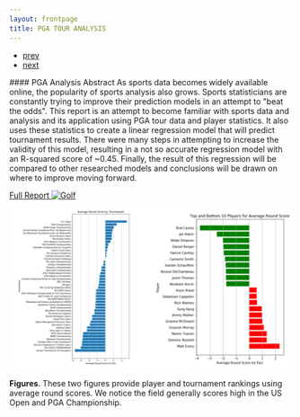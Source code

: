 ```yaml
---
layout: frontpage
title: PGA TOUR ANALYSIS
---
```


<div class="navbar">
  <div class="navbar-inner">
      <ul class="nav">
          <li><a href="CryptoTimeSeries.html">prev</a></li>
          <li><a href="samplemixups_fig7.html">next</a></li>
      </ul>
  </div>
</div>
#### <a name="PGA Report Abstract"></a>PGA Analysis Abstract
As sports data becomes widely available online, the popularity of sports analysis also grows. Sports statisticians are constantly trying to improve their prediction models in an attempt to "beat the odds". This report is an attempt to become familiar with sports data and analysis and its application using PGA tour data and player statistics. It also uses these statistics to create a linear regression model that will predict tournament results. There were many steps in attempting to increase the validity of this model, resulting in a not so accurate regression model with an R-squared score of ~0.45. Finally, the result of this regression will be compared to other researched models and conclusions will be drawn on where to improve moving forward. 

[Full Report ![Golf](/pages/icons16/pdf-icon.png)](/assets/PGA_Analysis_Report.pdf)

<!--[![supplement](../icons16/supp-icon.png)](http://www.biostat.wisc.edu/~kbroman/publications/transbandpaper_FileS1.pdf)
[![data](../icons16/data-icon.png)](http://bit.ly/B6BTBR)
[![qtlpvl software](../icons16/R-icon.png)](https://github.com/jianan/qtlpvl)-->


![GolfDataVisuals](../../assets/bigpublpics/AverageRoundsVis.png)

**Figures**. These two figures provide player and tournament rankings using average round scores. We notice the field generally scores high in the US Open and PGA Championship.

